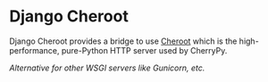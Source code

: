 # Django Cheroot

Django Cheroot provides a bridge to use [Cheroot](https://github.com/cherrypy/cheroot) which is the high-performance, pure-Python HTTP server used by CherryPy.

*Alternative for other WSGI servers like Gunicorn, etc.*